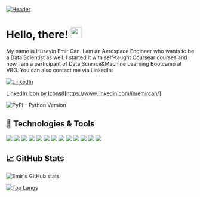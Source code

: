 [![Header](https://www.dataquest.io/wp-content/uploads/2019/05/what-is-data-science-1.jpg "Header" )](https://www.linkedin.com/in/emircan/)


# Hello, there! <img src="https://raw.githubusercontent.com/MartinHeinz/MartinHeinz/master/wave.gif" width="30px">
My name is Hüseyin Emir Can. I am an Aerospace Engineer who wants to be a Data Scientist as well. I started it with self-taught Coursear courses and now I am a participant of Data Science&Machine Learning Bootcamp at VBO.
You can also contact me via LinkedIn: 

[![LinkedIn][1.1]][1]


[1]: https://www.linkedin.com/in/emircan/  

[1.1]: https://icons8.com/icon/xuvGCOXi8Wyg/linkedin  


<a href="https://icons8.com/icon/xuvGCOXi8Wyg/linkedin">LinkedIn icon by Icons8</a>[https://www.linkedin.com/in/emircan/]

<img alt="PyPI - Python Version" src="https://img.shields.io/pypi/pyversions/Django">

## 🔧 Technologies & Tools
![](https://img.shields.io/badge/OS-Linux-informational?style=flat&logo=linux&logoColor=white&color=2bbc8a)
![](https://img.shields.io/badge/Editor-IntelliJ_IDEA-informational?style=flat&logo=intellij-idea&logoColor=white&color=2bbc8a)
![](https://img.shields.io/badge/Code-Python-informational?style=flat&logo=python&logoColor=white&color=2bbc8a)
![](https://img.shields.io/badge/Code-JavaScript-informational?style=flat&logo=javascript&logoColor=white&color=2bbc8a)
![](https://img.shields.io/badge/Code-Golang-informational?style=flat&logo=go&logoColor=white&color=2bbc8a)
![](https://img.shields.io/badge/Code-Make-informational?style=flat&logo=cmake&logoColor=white&color=2bbc8a)
![](https://img.shields.io/badge/Code-Vue-informational?style=flat&logo=vue.js&logoColor=white&color=2bbc8a)
![](https://img.shields.io/badge/Shell-Bash-informational?style=flat&logo=gnu-bash&logoColor=white&color=2bbc8a)
![](https://img.shields.io/badge/Tools-PostgreSQL-informational?style=flat&logo=postgresql&logoColor=white&color=2bbc8a)
![](https://img.shields.io/badge/Tools-Docker-informational?style=flat&logo=docker&logoColor=white&color=2bbc8a)
![](https://img.shields.io/badge/Tools-Kubernetes-informational?style=flat&logo=kubernetes&logoColor=white&color=2bbc8a)
![](https://img.shields.io/badge/Tools-Red_Hat_OpenShift-informational?style=flat&logo=red-hat-open-shift&logoColor=white&color=2bbc8a)
![](https://img.shields.io/badge/Cloud-Digital_Ocean-informational?style=flat&logo=digitalocean&logoColor=white&color=2bbc8a)


## &#x1f4c8; GitHub Stats

![Emir's GitHub stats](https://github-readme-stats.vercel.app/api?username=aerospacerr&show_icons=true&theme=tokyonight )


[![Top Langs](https://github-readme-stats.vercel.app/api/top-langs/?username=aerospacerr&layout=compact)](https://github.com/aerospacerr/github-readme-stats)


<!--
**Aerospacerr/Aerospacerr** is a ✨ _special_ ✨ repository because its `README.md` (this file) appears on your GitHub profile.

Here are some ideas to get you started:

- 🔭 I’m currently working on ...
- 🌱 I’m currently learning ...
- 👯 I’m looking to collaborate on ...
- 🤔 I’m looking for help with ...
- 💬 Ask me about ...
- 📫 How to reach me: ...
- 😄 Pronouns: ...
- ⚡ Fun fact: ...
-->
